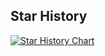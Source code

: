 ## Star History

[![Star History Chart](https://api.star-history.com/svg?repos=DeterMination-Wind/More-details&type=date&legend=top-left)](https://www.star-history.com/#DeterMination-Wind/More-details&type=date&legend=top-left)

